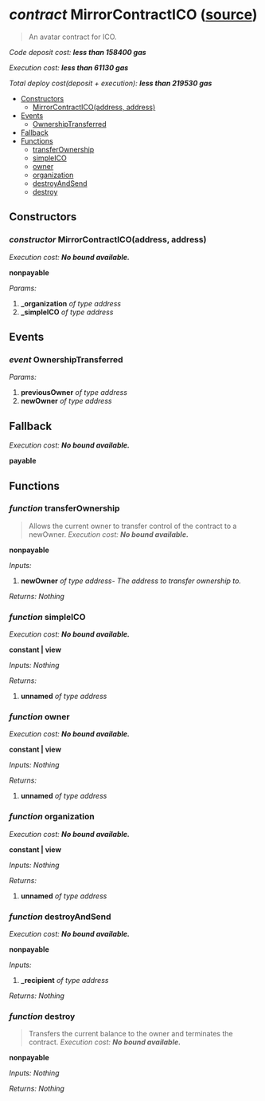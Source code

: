 # *contract* MirrorContractICO ([source](https://github.com/daostack/daostack/tree/master/./contracts/universalSchemes/SimpleICO.sol))
> An avatar contract for ICO.

*Code deposit cost: **less than 158400 gas***

*Execution cost: **less than 61130 gas***

*Total deploy cost(deposit + execution): **less than 219530 gas***

- [Constructors](#constructors)
    - [MirrorContractICO(address, address)](#constructor-mirrorcontracticoaddress-address)
- [Events](#events)
    - [OwnershipTransferred](#event-ownershiptransferred)
- [Fallback](#fallback)
- [Functions](#functions)
    - [transferOwnership](#function-transferownership)
    - [simpleICO](#function-simpleico)
    - [owner](#function-owner)
    - [organization](#function-organization)
    - [destroyAndSend](#function-destroyandsend)
    - [destroy](#function-destroy)
## Constructors
### *constructor* MirrorContractICO(address, address)

*Execution cost: **No bound available.***

**nonpayable**

*Params:*
1. **_organization** *of type address*
2. **_simpleICO** *of type address*


## Events
### *event* OwnershipTransferred
*Params:*
1. **previousOwner** *of type address*
2. **newOwner** *of type address*


## Fallback
*Execution cost: **No bound available.***

**payable**



## Functions
### *function* transferOwnership
> Allows the current owner to transfer control of the contract to a newOwner.
*Execution cost: **No bound available.***

**nonpayable**

*Inputs:*
1. **newOwner** *of type address- The address to transfer ownership to.*

*Returns:*
*Nothing*


### *function* simpleICO

*Execution cost: **No bound available.***

**constant | view**

*Inputs:*
*Nothing*

*Returns:*
1. **unnamed** *of type address*


### *function* owner

*Execution cost: **No bound available.***

**constant | view**

*Inputs:*
*Nothing*

*Returns:*
1. **unnamed** *of type address*


### *function* organization

*Execution cost: **No bound available.***

**constant | view**

*Inputs:*
*Nothing*

*Returns:*
1. **unnamed** *of type address*


### *function* destroyAndSend

*Execution cost: **No bound available.***

**nonpayable**

*Inputs:*
1. **_recipient** *of type address*

*Returns:*
*Nothing*


### *function* destroy
> Transfers the current balance to the owner and terminates the contract.
*Execution cost: **No bound available.***

**nonpayable**

*Inputs:*
*Nothing*

*Returns:*
*Nothing*


